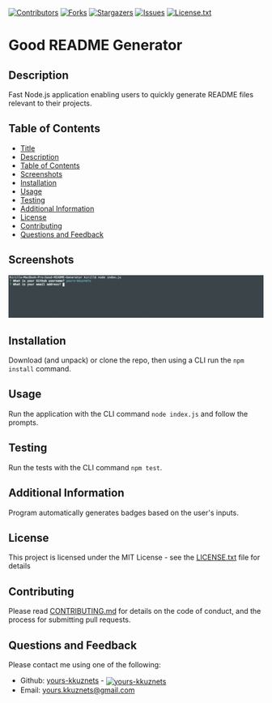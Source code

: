 [contributors-shield]: https://img.shields.io/github/contributors/yours-kkuznets/Good-README-Generator.svg?style=flat-square
[contributors-url]: https://github.com/yours-kkuznets/Good-README-Generator/graphs/contributors
[forks-shield]: https://img.shields.io/github/forks/yours-kkuznets/Good-README-Generator.svg?style=flat-square
[forks-url]: https://github.com/yours-kkuznets/Good-README-Generator/network/members
[stars-shield]: https://img.shields.io/github/stars/yours-kkuznets/Good-README-Generator.svg?style=flat-square
[stars-url]: https://github.com/yours-kkuznets/Good-README-Generator/stargazers
[issues-shield]: https://img.shields.io/github/issues/yours-kkuznets/Good-README-Generator.svg?style=flat-square
[issues-url]: https://github.com/yours-kkuznets/Good-README-Generator/issues
[license-shield]: https://img.shields.io/github/license/yours-kkuznets/Good-README-Generator.svg?style=flat-square
[license-url]: https://github.com/yours-kkuznets/Good-README-Generator/blob/master/LICENSE.txt

[![Contributors][contributors-shield]][contributors-url] [![Forks][forks-shield]][forks-url] [![Stargazers][stars-shield]][stars-url] [![Issues][issues-shield]][issues-url] [![License.txt][license-shield]][license-url]

# Good README Generator

## Description

Fast Node.js application enabling users to quickly generate README files relevant to their projects.

## Table of Contents

- [Title](#title)
- [Description](#description)
- [Table of Contents](#table-of-contents)
- [Screenshots](#screenshots)
- [Installation](#installation)
- [Usage](#usage)
- [Testing](#testing)
- [Additional Information](#additional-information)
- [License](#license)
- [Contributing](#contributing)
- [Questions and Feedback](#questions-and-feedback)

## Screenshots

  <img src="assets/img/screenshot.gif" alt="Good README Generator"/>

## Installation

Download (and unpack) or clone the repo, then using a CLI run the `npm install` command.

## Usage

Run the application with the CLI command `node index.js` and follow the prompts.

## Testing

Run the tests with the CLI command `npm test`.

## Additional Information

Program automatically generates badges based on the user's inputs.

## License

This project is licensed under the MIT License - see the [LICENSE.txt](https://github.com/yours-kkuznets/Good-README-Generator/blob/master/LICENSE.txt) file for details

## Contributing

Please read [CONTRIBUTING.md](https://github.com/yours-kkuznets/Good-README-Generator/blob/master/CONTRIBUTING.md) for details on the code of conduct, and the process for submitting pull requests.

## Questions and Feedback

Please contact me using one of the following:

- Github: [yours-kkuznets](https://gist.github.com/yours-kkuznets) - [<img src="https://avatars3.githubusercontent.com/u/60260298?v=4" height="30" width="30" style="vertical-align: middle;" alt="yours-kkuznets"/>](https://gist.github.com/yours-kkuznets)
- Email: yours.kkuznets@gmail.com
